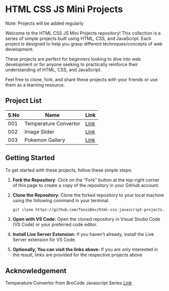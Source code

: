 # HTML CSS JS Mini Projects

Note: Projects will be added regularly

Welcome to the HTML CSS JS Mini Projects repository! This collection is a series of simple projects built using HTML, CSS, and JavaScript. Each project is designed to help you grasp different techniques/concepts of web development.

These projects are perfect for beginners looking to dive into web development or for anyone seeking to practically reinforce their understanding of HTML, CSS, and JavaScript.

Feel free to clone, fork, and share these projects with your friends or use them as a learning resource.

## Project List

| S.No | Name               | Link                                |
|------|--------------------|-------------------------------------|
| 001    | Temperature Convertor   | [Link](https://tencodev.github.io/html-css-js-mini-projects/001-Temperature-Convertor/)  |
| 002 | Image Slider | [Link](https://tencodev.github.io/html-css-js-mini-projects/002-Image-Slider/) |
| 003 | Pokemon Gallery | [Link](https://tencodev.github.io/html-css-js-mini-projects/003-Pokemon-Gallery/) |



## Getting Started

To get started with these projects, follow these simple steps:

1. **Fork the Repository**: Click on the "Fork" button at the top-right corner of this page to create a copy of the repository in your GitHub account.

2. **Clone the Repository**: Clone the forked repository to your local machine using the following command in your terminal:

   ```bash
   git clone https://github.com/TencoDev/html-css-javascript-projects.git
   ```
   
3. **Open with VS Code:** Open the cloned repository in Visual Studio Code (VS Code) or your preferred code editor.

4. **Install Live Server Extension:** If you haven't already, install the Live Server extension for VS Code.

5. **Optionally, You can visit the links above:** If you are only interested in the result, links are provided for the respective projects above


## Acknowledgement

Temperature Convertor from BroCode Javascript Series [Link](https://www.youtube.com/watch?v=lfmg-EJ8gm4)


